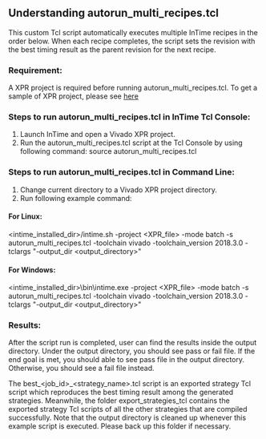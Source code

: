 ## Understanding autorun_multi_recipes.tcl

This custom Tcl script automatically executes multiple InTime recipes in the order below. When each recipe completes, the script sets the revision with the best timing result as the parent
revision for the next recipe.

### Requirement:
A XPR project is required before running autorun_multi_recipes.tcl.
To get a sample of XPR project, please see [here](../../../examples/project_mode)

### Steps to run autorun_multi_recipes.tcl in InTime Tcl Console:
1. Launch InTime and open a Vivado XPR project. 
2. Run the autorun_multi_recipes.tcl script at the Tcl Console by using following command:
source autorun_multi_recipes.tcl

### Steps to run autorun_multi_recipes.tcl in Command Line:
1. Change current directory to a Vivado XPR project directory.
2. Run following example command:

#### For Linux:
<intime_installed_dir>/intime.sh -project <XPR_file> -mode batch -s autorun_multi_recipes.tcl -toolchain vivado 
-toolchain_version 2018.3.0 -tclargs "-output_dir <output_directory>"

#### For Windows:
<intime_installed_dir>\bin\intime.exe -project <XPR_file> -mode batch -s autorun_multi_recipes.tcl -toolchain vivado 
-toolchain_version 2018.3.0 -tclargs "-output_dir <output_directory>"

### Results:
After the script run is completed, user can find the results inside the output directory.
Under the output directory, you should see pass or fail file. If the end goal is met, you should able to see pass file in the output directory. Otherwise, you should see a fail file instead. 

The best_<job_id>_<strategy_name>.tcl script is an exported strategy Tcl script which reproduces the best timing result among the generated strategies. Meanwhile, the folder export_strategies_tcl contains the exported strategy Tcl scripts of all the other strategies that are compiled successfully. Note that the output directory is cleaned up whenever this example script is executed. Please back up this folder if necessary.
